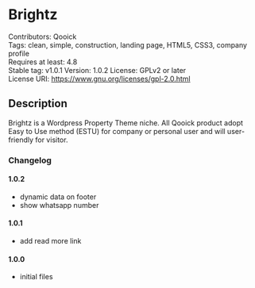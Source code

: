 # Brightz
Contributors: Qooick  
Tags: clean, simple, construction, landing page, HTML5, CSS3, company profile  
Requires at least: 4.8  
Stable tag: v1.0.1
Version: 1.0.2
License: GPLv2 or later  
License URI: https://www.gnu.org/licenses/gpl-2.0.html  

## Description
Brightz is a Wordpress Property Theme niche. All Qooick product adopt Easy to Use method (ESTU) for company or personal user and will user-friendly for visitor.

### Changelog

#### 1.0.2
* dynamic data on footer
* show whatsapp number

#### 1.0.1
* add read more link

#### 1.0.0
* initial files
